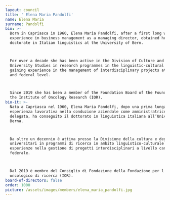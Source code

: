 ```yaml
---
layout: council
title: ' Elena Maria Pandolfi'
name: Elena Maria
surname: Pandolfi
bio: >-
  Born in Capriasca in 1960, Elena Maria Pandolfi, after a first long working
  experience in business management as a managing director, obtained her
  doctorate in Italian linguistics at the University of Bern. 



  For over a decade she has been active in the Division of Culture and
  University Studies in research programmes in the linguistic-cultural field,
  gaining experience in the management of interdisciplinary projects at cantonal
  and federal level.



  Since 2019 she has been a member of the Foundation Board of the Foundation for
  the Institute of Oncology Research (IOR).
bio-it: >-
  Nata a Capriasca nel 1960, Elena Maria Pandolfi, dopo una prima lunga
  esperienza lavorativa nella conduzione aziendale come amministratrice
  delegata, ha conseguito il dottorato in linguistica italiana all’Università di
  Berna. 



  Da oltre un decennio è attiva presso la Divisione della cultura e degli studi
  universitari in programmi di ricerca in ambito linguistico-culturale maturando
  esperienze nella gestione di progetti interdisciplinari a livello cantonale e
  federale.



  Dal 2019 è membro del Consiglio di Fondazione della Fondazione per l'Istituto
  oncologico di ricerca (IOR).
board-of-directors: false
order: 1000
picture: /assets/images/members/elena_maria_pandolfi.jpg
---
```


